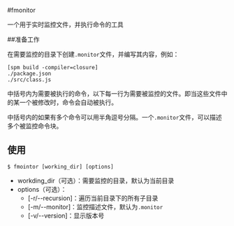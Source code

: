 #fmonitor

一个用于实时监控文件，并执行命令的工具

##准备工作

在需要监控的目录下创建`.monitor`文件，并编写其内容，例如：

	[spm build -compiler=closure]
	./package.json
	./src/class.js

中括号内为需要被执行的命令，以下每一行为需要被监控的文件。即当这些文件中的某一个被修改时，命令会自动被执行。

中括号内的如果有多个命令可以用半角逗号分隔。一个`.monitor`文件，可以描述多个被监控命令块。

## 使用

	$ fmointor [working_dir] [options]

* workding_dir（可选）：需要监控的目录，默认为当前目录
* options（可选）：
	* [-r/--recursion]：遍历当前目录下的所有子目录
	* [-m/--monitor]：监控描述文件，默认为`.monitor`
	* [-v/--version]：显示版本号

